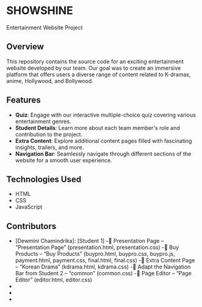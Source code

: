 # SHOWSHINE
Entertainment Website Project

## Overview
This repository contains the source code for an exciting entertainment website developed by our team. Our goal was to create an immersive platform that offers users a diverse range of content related to K-dramas, anime, Hollywood, and Bollywood.

## Features
- **Quiz**: Engage with our interactive multiple-choice quiz covering various entertainment genres.
- **Student Details**: Learn more about each team member's role and contribution to the project.
- **Extra Content**: Explore additional content pages filled with fascinating insights, trailers, and more.
- **Navigation Bar**: Seamlessly navigate through different sections of the website for a smooth user experience.

## Technologies Used
- HTML
- CSS
- JavaScript

## Contributors
- [Dewmini Chamindrika]: [Student 1]
- Presentation Page – “Presentation Page” (presentation.html, presentation.css)
- Buy Products – “Buy Products” (buypro.html, buypro.css, buypro.js, payment.html, payment.css, final.html, final.css)
- Extra Content Page – “Korean Drama” (kdrama.html, kdrama.css)
- Adapt the Navigation Bar from Student 2 – “common” (common.css)
- Page Editor – “Page Editor” (editor.html, editor.css)
- [Name]: [Role]
- [Name]: [Role]
- [Name]: [Role]
